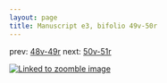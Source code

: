 ```yaml
---
layout: page
title: Manuscript e3, bifolio 49v-50r
---
```


prev: [48v-49r](../48v-49r/) next: [50v-51r](../50v-51r/)



[![Linked to zoomble image](http://www.homermultitext.org/iipsrv?IIIF=/project/homer/pyramidal/deepzoom/hmt/e3bifolio/v1/vb_49v_50r.tif/full/2000,/0/default.jpg)](http://www.homermultitext.org/ict2/?urn=urn:cite2:hmt:e3bifolio.v1:vb_49v_50r)

